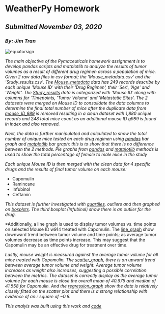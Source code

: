 # WeatherPy Homework
## _Submitted November 03, 2020_
### _By: Jim Tran_

![equatorsign](GitHub/UofT-BCS-Python-API-Challenge/Images/equatorsign.png)

*The main objective of the Pymaceuticals homework assignment is to develop pandas scripts and matplotlib to analyze the results of tumor volumes as a result of different drug regimen across a population of mice. Given 2 raw data files in csv format; the 'Mouse_metadata.csv' and the 'Study_results.csv'.  The [Mouse_metadata](Images/MouseMetadata.png) data has 249 records describe by each unique 'Mouse ID' with their 'Drug Regimen', their 'Sex', 'Age' and 'Weight'. The [Study_results](Images/StudyResults.png) data is categorized with 'Mouse ID' along with columns for 'Timepoints, 'Tumor Volume' and 'Metastatic Sites'.  The 2 datasets were merged on Mouse ID to consolidate the data columns to determine the final total number of mice after the duplicate data from [mouse_ID_989](Images/DuplicatedMouseData.png) is removed resulting in a clean dataset with 1,880 unique records and 248 total mice count as an additional mouse ID g989 is found in index and also removed.*

*Next, the data is further manipulated and calculated to show the total number of unique mice tested on each drug regimen using [pandas](Images/PandasBarGraph.png) bar graph and [matplotlib](Images/MatplotlibBarGraph.png) bar graph; this is to show that there is no difference between the 2 methods.  Pie graphs from [pandas](Images/PandasPieGraph.png) and [matplotlib](Images/MatplotlibPieGraph.png) methods is used to show the total percentage of female to male mice in the study*

*Each unique Mouse ID is then merged with the clean data for 4 specific drugs and the results of final tumor volume on each mouse:* 
  * Capomulin
  * Ramincane
  * Infubinol
  * Ceftamin
  
*This dataset is further investigated with [quartiles](Images/Quartiles.png), outliers and then graphed on [boxplots](Images/Boxplots.png).  The third boxplot (Infubinol) show there is an outlier for the drug.*

*Additionally, a line graph is used to display tumor volumes vs. time points on selected Mouse ID w914 treated with Capomulin.  The [line_graph](Images/Lineplot.png) show downward trend between tumor volume and time points; as average tumor volumes decrease as time points increase.  This may suggest that the Capomulin may be an effective drug for treatment over time. 

*Lastly, mouse weight is measured against the average tumor volume for all mice treated with Capomulin.  The [scatter_graph](Images/ScatterPlot.png), there is an upward trend between average tumor volume and weight. Average tumor volume increases as weight also increases, suggesting a possible correlation between the metrics. The dataset is correctly display as the average tumor volume for each mouse is close the overall mean of 40.675 and median of 41.558 for Capomulin. And the [regression_graph](Images/ScatterWithRegression.png) show the data is relatively closely fitted on the scatter plot and there is a strong relationship with evidence of an r square of ~0.8.*

*This analyis was built using this work and [code](https://github.com/JimKTran/UofT-BCS-Matplotlib-Challenge/blob/master/pymaceuticals_starter.ipynb)*
